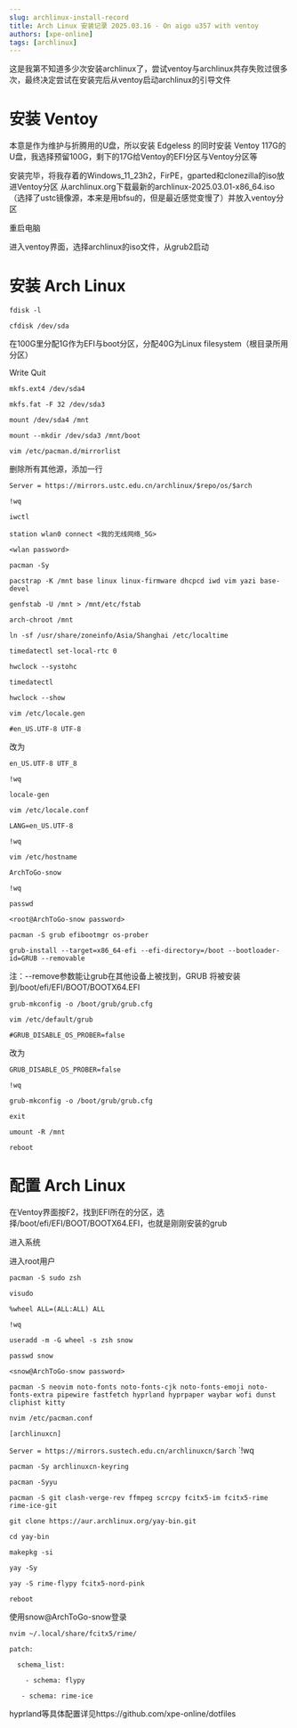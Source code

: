 ```yaml
---
slug: archlinux-install-record
title: Arch Linux 安装记录 2025.03.16 - On aigo u357 with ventoy
authors: [xpe-online]
tags: [archlinux]
---
```


这是我第不知道多少次安装archlinux了，尝试ventoy与archlinux共存失败过很多次，最终决定尝试在安装完后从ventoy启动archlinux的引导文件

# 安装 Ventoy

本意是作为维护与折腾用的U盘，所以安装 Edgeless 的同时安装 Ventoy
117G的U盘，我选择预留100G，剩下的17G给Ventoy的EFI分区与Ventoy分区等

安装完毕，将我存着的Windows_11_23h2，FirPE，gparted和clonezilla的iso放进Ventoy分区
从archlinux.org下载最新的archlinux-2025.03.01-x86_64.iso（选择了ustc镜像源，本来是用bfsu的，但是最近感觉变慢了）并放入ventoy分区

重启电脑

进入ventoy界面，选择archlinux的iso文件，从grub2启动

# 安装 Arch Linux
`fdisk -l`

`cfdisk /dev/sda`

在100G里分配1G作为EFI与boot分区，分配40G为Linux filesystem（根目录所用分区）

Write Quit

`mkfs.ext4 /dev/sda4`

`mkfs.fat -F 32 /dev/sda3`

`mount /dev/sda4 /mnt`

`mount --mkdir /dev/sda3 /mnt/boot`

`vim /etc/pacman.d/mirrorlist`


删除所有其他源，添加一行

`Server = https://mirrors.ustc.edu.cn/archlinux/$repo/os/$arch`

`!wq`


`iwctl`

`station wlan0 connect <我的无线网络_5G>`

`<wlan password>`

`pacman -Sy`

`pacstrap -K /mnt base linux linux-firmware dhcpcd iwd vim yazi base-devel`

`genfstab -U /mnt > /mnt/etc/fstab`


`arch-chroot /mnt`

`ln -sf /usr/share/zoneinfo/Asia/Shanghai /etc/localtime`

`timedatectl set-local-rtc 0`

`hwclock --systohc`

`timedatectl`

`hwclock --show`


`vim /etc/locale.gen`

`#en_US.UTF-8 UTF-8`

改为

`en_US.UTF-8 UTF_8`

`!wq`


`locale-gen`

`vim /etc/locale.conf`

`LANG=en_US.UTF-8`

`!wq`


`vim /etc/hostname`

`ArchToGo-snow`

`!wq`


`passwd`

`<root@ArchToGo-snow password>`


`pacman -S grub efibootmgr os-prober`


`grub-install --target=x86_64-efi --efi-directory=/boot --bootloader-id=GRUB --removable` 

注：--remove参数能让grub在其他设备上被找到，GRUB 将被安装到/boot/efi/EFI/BOOT/BOOTX64.EFI


`grub-mkconfig -o /boot/grub/grub.cfg`

`vim /etc/default/grub`

`#GRUB_DISABLE_OS_PROBER=false`

改为

`GRUB_DISABLE_OS_PROBER=false`

`!wq`

`grub-mkconfig -o /boot/grub/grub.cfg`


`exit`

`umount -R /mnt`

`reboot`


# 配置 Arch Linux

在Ventoy界面按F2，找到EFI所在的分区，选择/boot/efi/EFI/BOOT/BOOTX64.EFI，也就是刚刚安装的grub

进入系统


进入root用户

`pacman -S sudo zsh`

`visudo`

`%wheel ALL=(ALL:ALL) ALL`

`!wq`


`useradd -m -G wheel -s zsh snow`

`passwd snow`

`<snow@ArchToGo-snow password>`


`pacman -S neovim noto-fonts noto-fonts-cjk noto-fonts-emoji noto-fonts-extra pipewire fastfetch hyprland hyprpaper waybar wofi dunst cliphist kitty`


`nvim /etc/pacman.conf`

`[archlinuxcn]`

`Server = https://mirrors.sustech.edu.cn/archlinuxcn/$arch`
`!wq

`pacman -Sy archlinuxcn-keyring`

`pacman -Syyu`


`pacman -S git clash-verge-rev ffmpeg scrcpy fcitx5-im fcitx5-rime rime-ice-git`


`git clone https://aur.archlinux.org/yay-bin.git`

`cd yay-bin`

`makepkg -si`


`yay -Sy`

`yay -S rime-flypy fcitx5-nord-pink`


`reboot`


使用snow@ArchToGo-snow登录

`nvim ~/.local/share/fcitx5/rime/`

`patch:`

`  schema_list:`

`    - schema: flypy`

`    - schema: rime-ice
`

hyprland等具体配置详见https://github.com/xpe-online/dotfiles
